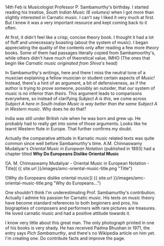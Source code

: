 <!---

Also spelled Samba*moorthy*.

Treatise: South Indian music (6 volumes)
Great composers, Great musicians, Flute, Syama Sastry.

Some contemporary theorists contradict Sambamurthy's stance on 22 shrutis (Arvindh Krishnaswamy, Madhumohan Komaragiri)

His contribution to Carnatic music very valuable.


1971 list of Padma Bhushan awardees has a *Pich Sambamoorthy*
<https://en.wikipedia.org/wiki/List_of_Padma_Bhushan_award_recipients_%281970%E2%80%9379%29#1971>
No Wikipedia page yet.

T. M. Krishna has written a book in 1999?
<https://en.wikipedia.org/wiki/T._M._Krishna#Professor_P._Sambamoorthy_.281999.29>

In 2001, Jayashri, along with Sanjay Subrahmanyan and T. M. Krishna wrote the book 'Prof. Sambamoorthy, the visionary musicologist', detailing the life and times of Prof.Sambamoorthy – eminent Indian musicologist. The book was published to commemorate his birth centenary.
<https://en.wikipedia.org/wiki/Bombay_Jayashri#Passing_on_an_inheritance>


High quality writing. Technical. Knowledge in various systems.

Bit defensive. Always comparative. (So were other musicologiest in british raj era)

<https://en.wikipedia.org/wiki/Madras_Music_Academy>

> Books on both music and other general subjects donated by the families of late Prof. P. Sambamoorthy...

-->

14th Feb is Musicologist Professor P. Sambamurthy's birthday. I started reading his treatise, *South Indian Music (6 volumes)* when I got more than slightly interested in Carnatic music. I can't say I liked it very much at first. But I knew it was a very important resource and kept coming back to it often.

At first, it didn't feel like a crisp, concise theory book. I thought it had a lot of fluff and unnecessary boasting (about the system of music). I began appreciating the quality of the contents only after reading a few more *theory* books. Some of them had passages literally copied from Sambamoorthy's, while others didn't have much of theoretical value, IMHO (The ones that begin like *Carnatic music originated from Shiva's head*)

In Sambamurthy's writings, here and there I miss the neutral tone of a musician explaining a fellow musician or student certain aspects of *Music!* Instead, there's a hint of an argument, a bit of defensiveness, as if the author is trying to prove someone, possibly an outsider, that *our* system of music is no inferior than *theirs*. This argument leads to comparisons everywhere, so instead of clarifying *Subject A is this*, we come across *Subject A here in South Indian Music is way better than the same Subject A in Western music*. Why does he do that?

India was still under British rule when he was born and grew up. He probably had to really get into some of those arguments. Looks like he learnt Western flute in Europe. That further confirms my doubt.


Actually the comparative attitude in Karnatic music related texts was quite common since well before Sambamurthy's time. A.M. Chinnaswamy Mudaliyar's *Oriental Music in European Notation* (published in 1893) had a chapter titled **Why Do Europeans Dislike Oriental Music**

![A. M. Chinnaswamy Mudaliyar - Oriental Music in European Notation - Title]( {{ site.url }}/images/amc-oriental-music-title.png "Title")

![Why do Europeans dislike oriental music]( {{ site.url }}/images/amc-oriental-music-title.png "Why do Europeans...")

One shouldn't think I'm underestimating Prof. Sambamurthy's contribution. Actually I admire his passion for Carnatic music. His texts on music theory have become standard references to both beginners and pros, his biographies of composers and performers with rare pictures are treasures. He loved carnatic music and had a positive attitude towards it. 

I know very little about this great man. The only photograph printed in one of his books is very shady. He has received Padma Bhushan in 1971, the entry says *Pich Sambamurthy*, and there's no Wikipedia article on him yet. I'm creating one. Do contribute facts and improve the page.
